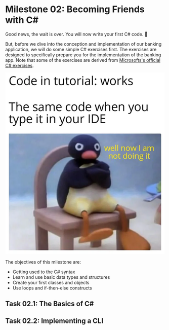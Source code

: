 # Milestone 02: Becoming Friends with C#

Good news, the wait is over. You will now write your first C# code. 🥳

But, before we dive into the conception and implementation of our banking application, we will do some simple C# exercises first. The exercises are designed to specifically prepare you for the implementation of the banking app. Note that some of the exercises are derived from [Microsofts's official C# exercises](https://learn.microsoft.com/en-us/dotnet/csharp/).

![Tutorial versus IDE](../pictures/tutorial_versus_ide.webp)

The objectives of this milestone are:

- Getting used to the C# syntax
- Learn and use basic data types and structures
- Create your first classes and objects
- Use loops and if-then-else constructs

## Task 02.1: The Basics of C# 



## Task 02.2: Implementing a CLI

